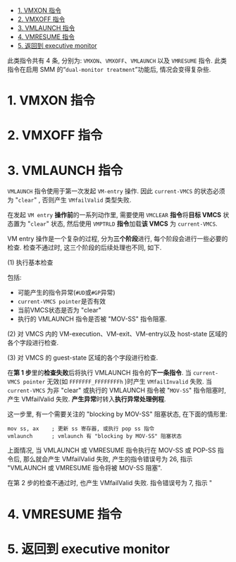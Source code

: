 
<!-- @import "[TOC]" {cmd="toc" depthFrom=1 depthTo=6 orderedList=false} -->

<!-- code_chunk_output -->

- [1. VMXON 指令](#1-vmxon-指令)
- [2. VMXOFF 指令](#2-vmxoff-指令)
- [3. VMLAUNCH 指令](#3-vmlaunch-指令)
- [4. VMRESUME 指令](#4-vmresume-指令)
- [5. 返回到 executive monitor](#5-返回到-executive-monitor)

<!-- /code_chunk_output -->

此类指令共有 4 条, 分别为: `VMXON`、`VMXOFF`、`VMLAUNCH` 以及 `VMRESUME` 指令. 此类指令在启用 SMM 的“`dual-monitor treatment`”功能后, 情况会变得复杂些. 

# 1. VMXON 指令



# 2. VMXOFF 指令

# 3. VMLAUNCH 指令

`VMLAUNCH` 指令使用于第一次发起 `VM-entry` 操作. 因此 `current-VMCS` 的状态必须为 "`clear`" , 否则产生 `VMfailValid` 类型失败. 

在发起 `VM entry` **操作前**的一系列动作里, 需要使用 `VMCLEAR` **指令**将**目标 VMCS** 状态置为 "`clear`" 状态, 然后使用 `VMPTRLD` **指令**加载**该 VMCS** 为 `current-VMCS`.

VM entry 操作是一个复杂的过程, 分为**三个阶段**进行, 每个阶段会进行一些必要的检查. 检查不通过时, 这三个阶段的后续处理也不同, 如下.

(1) 执行基本检查

包括:

- 可能产生的指令异常(`#UD`或`#GP`异常)
- `current-VMCS pointer`是否有效
- 当前VMCS状态是否为 "clear"
- 执行的 VMLAUNCH 指令是否被 "MOV-SS" 指令阻塞.

(2) 对 VMCS 内的 VM-execution、VM-exit、VM-entry以及 host-state 区域的各个字段进行检查.

(3) 对 VMCS 的 guest-state 区域的各个字段进行检查.

在**第 1 步**里的**检查失败**后将执行 VMLAUNCH 指令的**下一条指令**. 当 `current-VMCS pointer` 无效(如 `FFFFFFF_FFFFFFFFh` )时产生 `VMfailInvalid` 失败. 当 `current-VMCS` 为非 "clear" 或执行的 VMLAUNCH 指令被 "`MOV-SS`" 指令阻塞时, 产生 VMfailValid 失败. **产生异常**时转入**执行异常处理例程**.

这一步里, 有一个需要关注的 "blocking by MOV-SS" 阻塞状态, 在下面的情形里:

```
mov ss, ax    ; 更新 ss 寄存器, 或执行 pop ss 指令
vmlaunch      ; vmlaunch 有 "blocking by MOV-SS" 阻塞状态
```

上面情况, 当 VMLAUNCH 或 VMRESUME 指令执行在 MOV-SS 或 POP-SS 指令后, 那么就会产生 VMfailValid 失败, 产生的指令错误号为 26, 指示 "VMLAUNCH 或 VMRESUME 指令将被 MOV-SS 阻塞".

在第 2 步的检查不通过时, 也产生 VMfailValid 失败. 指令错误号为 7, 指示 "


# 4. VMRESUME 指令

# 5. 返回到 executive monitor